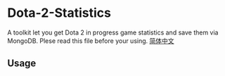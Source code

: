 # Dota-2-Statistics

A toolkit let you get Dota 2 in progress game statistics and save them via MongoDB. Plese read this file before your using. [简体中文]()

## Usage

